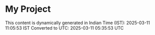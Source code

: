 # My Project

This content is dynamically generated in Indian Time (IST): 2025-03-11 11:05:53 IST
Converted to UTC: 2025-03-11 05:35:53 UTC
